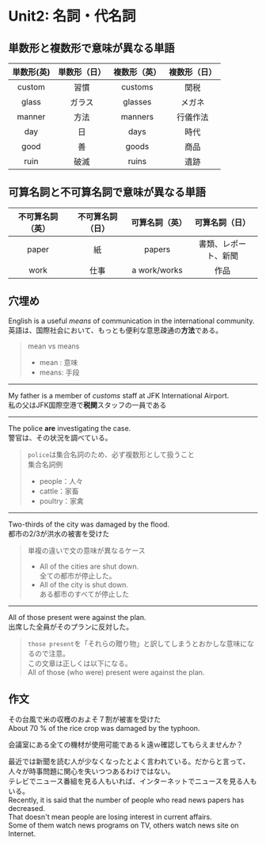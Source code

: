 # Unit2: 名詞・代名詞

## 単数形と複数形で意味が異なる単語

|単数形(英)|単数形（日）|複数形（英）|複数形（日）|
|:---:|:--:|:--:|:--:|
|custom|習慣|customs|関税|
|glass|ガラス|glasses|メガネ|
|manner|方法|manners|行儀作法|
|day|日|days|時代|
|good|善|goods|商品|
|ruin|破滅|ruins|遺跡|

## 可算名詞と不可算名詞で意味が異なる単語

|不可算名詞（英）|不可算名詞（日）|可算名詞（英）|可算名詞（日）|
|:--:|:--:|:--:|:--:|
|paper|紙|papers|書類、レポート、新聞|
|work|仕事|a work/works|作品|

## 穴埋め

English is a useful _means_ of communication in the international community.  
英語は、国際社会において、もっとも便利な意思疎通の**方法**である。

> mean vs means
>
> - mean : 意味
> - means: 手段

---

My father is a member of _customs_ staff at JFK International Airport.  
私の父はJFK国際空港で**税関**スタッフの一員である

---

The police **are** investigating the case.  
警官は、その状況を調べている。

> `police`は集合名詞のため、必ず複数形として扱うこと  
> 集合名詞例
>
> - people：人々
> - cattle：家畜
> - poultry：家禽

---

Two-thirds of the city was damaged by the flood.  
都市の2/3が洪水の被害を受けた

> 単複の違いで文の意味が異なるケース
>
> - All of the cities are shut down.  
>   全ての都市が停止した。  
> - All of the city is shut down.  
>   ある都市のすべてが停止した  
>

---

All of those present were against the plan.  
出席した全員がそのプランに反対した。

> `those present`を「それらの贈り物」と訳してしまうとおかしな意味になるので注意。  
> この文章は正しくは以下になる。  
> All of those (who were) present were against the plan.

## 作文

その台風で米の収穫のおよそ７割が被害を受けた  
About 70 % of the rice crop was damaged by the typhoon.

会議室にある全ての機材が使用可能であるｋ遠ｗ確認してもらえませんか？  

最近では新聞を読む人が少なくなったとよく言われている。だからと言って、人々が時事問題に関心を失いつつあるわけではない。  
テレビでニュース番組を見る人もいれば、インターネットでニュースを見る人もいる。  
Recently, it is said that the number of people who read news papers has decreased.  
That doesn't mean people are losing interest in current affairs.  
Some of them watch news programs on TV, others watch news site on Internet.
